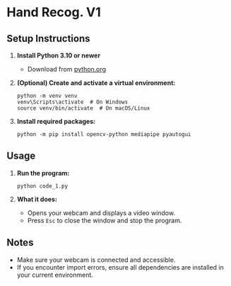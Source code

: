 # Hand Recog. V1

## Setup Instructions

1. **Install Python 3.10 or newer**
   - Download from [python.org](https://www.python.org/downloads/)

2. **(Optional) Create and activate a virtual environment:**
   ```
   python -m venv venv
   venv\Scripts\activate  # On Windows
   source venv/bin/activate  # On macOS/Linux
   ```

3. **Install required packages:**
   ```
   python -m pip install opencv-python mediapipe pyautogui
   ```

## Usage

1. **Run the program:**
   ```
   python code_1.py
   ```

2. **What it does:**
   - Opens your webcam and displays a video window.
   - Press `Esc` to close the window and stop the program.

## Notes
- Make sure your webcam is connected and accessible.
- If you encounter import errors, ensure all dependencies are installed in your current environment.

